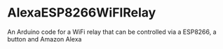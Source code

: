# AlexaESP8266WiFIRelay
An Arduino code for a WiFi relay that can be controlled via a ESP8266, a button and Amazon Alexa
